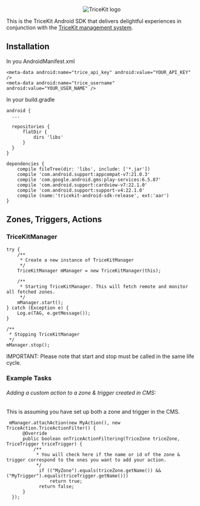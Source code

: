 <p align="center"><img src="https://cloud.githubusercontent.com/assets/6678136/8150781/4a39f442-134b-11e5-8414-d2f4a583f5f7.png" alt="TriceKit logo" /></p>

This is the TriceKit Android SDK that delivers delightful experiences in conjunction with the [TriceKit management system](http://beta.tricekit.com).

## Installation

In you AndroidManifest.xml

```
<meta-data android:name="trice_api_key" android:value="YOUR_API_KEY" />
<meta-data android:name="trice_username" android:value="YOUR_USER_NAME" />
```

In your build.gradle

```
android {
  ...
  
  repositories {
      flatDir {
          dirs 'libs'
      }
  }
}

dependencies {
    compile fileTree(dir: 'libs', include: ['*.jar'])
    compile 'com.android.support:appcompat-v7:21.0.3'
    compile 'com.google.android.gms:play-services:6.5.87'
    compile 'com.android.support:cardview-v7:22.1.0'
    compile 'com.android.support:support-v4:22.1.0'
    compile (name:'tricekit-android-sdk-release', ext:'aar')
}

```

## Zones, Triggers, Actions

### TriceKitManager

```
try {
    /**
     * Create a new instance of TriceKitManager
     */
    TriceKitManager mManager = new TriceKitManager(this);

    /**
     * Starting TriceKitManager. This will fetch remote and monitor all fetched zones.
     */
    mManager.start();
} catch (Exception e) {
    Log.e(TAG, e.getMessage());
}

/**
 * Stopping TriceKitManager
 */
mManager.stop();
```

IMPORTANT: Please note that start and stop must be called in the same life cycle.

### Example Tasks

###### Adding a custom action to a zone & trigger created in CMS:

This is assuming you have set up both a zone and trigger in the CMS.

```
 mManager.attachAction(new MyAction(), new TriceAction.TriceActionFilter() {
      @Override
      public boolean onTriceActionFiltering(TriceZone triceZone, TriceTrigger triceTrigger) {
          /**
           * You will check here if the name or id of the zone & trigger correspond to the ones you want to add your action.
           */
            if (("MyZone").equals(triceZone.getName()) && ("MyTrigger").equals(triceTrigger.getName()))
                return true;
            return false;
      }
  });
```
